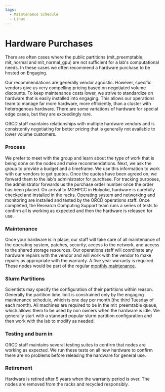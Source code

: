 ```yaml
---
tags:
  - Maintenance Schedule
  - Linux
---
```


# Hardware Purchases 

There are often cases where the public partitions (mit_preemptable, mit_normal and mit_normal_gpu) are not sufficient for a lab's computational needs. 
In these cases we often recommend a hardware purchase to be hosted on Engaging. 

Our recommendations are generally vendor agnostic. However, specific vendors give us very compelling pricing based 
on negotiated volume discounts. To keep maintenance costs lower, we strive to standardize on hardware that 
is easily installed into engaging. This allows our operations team to manage far more hardware, more efficiently, than a cluster with heterogenous hardware. There are some variations of hardware for special edge cases, but they are exceedingly rare. 

ORCD staff maintains relationships with multiple hardware vendors and is consistently negotiating for better pricing that is generally not available to lower volume customers. 

### Process
We prefer to meet with the group and learn about the type of work that is being done on the nodes and make recommendations. 
Next, we ask the group to provide a budget and a timeframe. We use this information to
work with our vendors to get quotes. Once the quotes have been agreed on, we forward them to the lab's administrator for purchase. For tracking purposes, the administrator forwards us the purchase order number once the order has been placed. On arrival to MGHPCC in Holyoke, hardware is carefully checked and installed in the racks. Operating system and networking and monitoring are installed and tested by the ORCD operations staff. Once completed, the Research Computing Support team runs a series of tests to confirm all is working as expected and then the hardware is released for use. 

### Maintenance
Once your hardware is in place, our staff will take care of all maintenance of the operating system, patches, security, access to the network,  and access to the shared storage resources. Our operations staff will coordinate any hardware repairs with the vendor and will work with the vendor to make repairs as appropriate with the warranty. A five year warranty is required. These nodes would be part of the regular [monthly maintenance](orcd-systems.md#maintenance-schedule).

### Slurm Partitions 
Scientists may specify the configuration of their partitions within reason. Generally the partition time limit is constrained only by the engaging maintenance schedule, which is one day per month (the third Tuesday of each month). All machines are required to be in the mit_preemtable queue, which allows them to be used by non owners when the hardware is idle. We generally start with a standard popular slurm partition configuration and then work with the lab to modify as needed. 

### Testing and burn in
ORCD staff maintains several testing suites to confirm that nodes are working as expected. We run these tests on all new hardware to confirm there are no problems before releasing the hardware for general use.

### Retirement
Hardware is retired after 5 years when the warranty period is over. The nodes are removed from the racks
and recycled responsibly. 